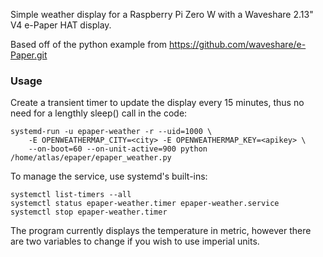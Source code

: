 Simple weather display for a Raspberry Pi Zero W with a Waveshare 2.13" V4 e-Paper HAT display.

Based off of the python example from https://github.com/waveshare/e-Paper.git


### Usage

Create a transient timer to update the display every 15 minutes, thus no need for a lengthly sleep() call in the code:

    systemd-run -u epaper-weather -r --uid=1000 \
        -E OPENWEATHERMAP_CITY=<city> -E OPENWEATHERMAP_KEY=<apikey> \
        --on-boot=60 --on-unit-active=900 python /home/atlas/epaper/epaper_weather.py

To manage the service, use systemd's built-ins:

    systemctl list-timers --all
    systemctl status epaper-weather.timer epaper-weather.service
    systemctl stop epaper-weather.timer

The program currently displays the temperature in metric, however there are two variables to change if you wish to use imperial units.